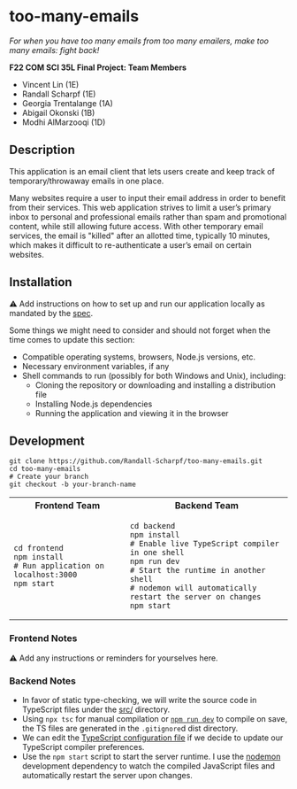 # too-many-emails

*For when you have too many emails from too many emailers, make too many emails: fight back!*

**F22 COM SCI 35L Final Project: Team Members**

- Vincent Lin (1E)
- Randall Scharpf (1E)
- Georgia Trentalange (1A)
- Abigail Okonski (1B)
- Modhi AlMarzooqi (1D)


## Description

This application is an email client that lets users create and keep track of temporary/throwaway emails in one place.

Many websites require a user to input their email address in order to benefit from their services. This web application strives to limit a user’s primary inbox to personal and professional emails rather than spam and promotional content, while still allowing future access. With other temporary email services, the email is "killed" after an allotted time, typically 10 minutes, which makes it difficult to re-authenticate a user’s email on certain websites.


## Installation

<!-- TODO -->

⚠️ Add instructions on how to set up and run our application locally as mandated by the [spec](https://web.cs.ucla.edu/classes/fall22/cs35L/project.html).

Some things we might need to consider and should not forget when the time comes to update this section:

- Compatible operating systems, browsers, Node.js versions, etc.
- Necessary environment variables, if any
- Shell commands to run (possibly for both Windows and Unix), including:
  - Cloning the repository or downloading and installing a distribution file
  - Installing Node.js dependencies
  - Running the application and viewing it in the browser

<!-- TODO -->


## Development

```shell
git clone https://github.com/Randall-Scharpf/too-many-emails.git
cd too-many-emails
# Create your branch
git checkout -b your-branch-name
```

<table>
<tr>
  <th>Frontend Team</th>
  <th>Backend Team</th>
</tr>
<tr>
<td>

```shell
cd frontend
npm install
# Run application on localhost:3000
npm start
```

</td>
<td>

```shell
cd backend
npm install
# Enable live TypeScript compiler in one shell
npm run dev
# Start the runtime in another shell
# nodemon will automatically restart the server on changes
npm start
```

</td>
</tr>
</table>


### Frontend Notes

<!-- TODO -->

⚠️ Add any instructions or reminders for yourselves here.

<!-- TODO -->


### Backend Notes

- In favor of static type-checking, we will write the source code in TypeScript files under the [src/](backend/src/) directory.
- Using `npx tsc` for manual compilation or [`npm run dev`](backend/package.json#L7) to compile on save, the TS files are generated in the `.gitignore`d dist directory.
- We can edit the [TypeScript configuration file](backend/tsconfig.json) if we decide to update our TypeScript compiler preferences.
- Use the `npm start` script to start the server runtime. I use the [nodemon](https://www.npmjs.com/package/nodemon) development dependency to watch the compiled JavaScript files and automatically restart the server upon changes.
